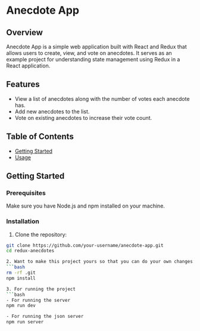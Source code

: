 # Anecdote App

## Overview
Anecdote App is a simple web application built with React and Redux that allows users to create, view, and vote on anecdotes. It serves as an example project for understanding state management using Redux in a React application.

## Features

- View a list of anecdotes along with the number of votes each anecdote has.
- Add new anecdotes to the list.
- Vote on existing anecdotes to increase their vote count.

## Table of Contents
- [Getting Started](#getting-started)
- [Usage](#usage)

## Getting Started

### Prerequisites
Make sure you have Node.js and npm installed on your machine.

### Installation
1. Clone the repository:

```bash
git clone https://github.com/your-username/anecdote-app.git
cd redux-anecdotes

2. Want to make this project yours so that you can do your own changes:
```bash
rm -rf .git
npm install

3. For running the project
```bash
- For running the server
npm run dev

- For running the json server
npm run server



